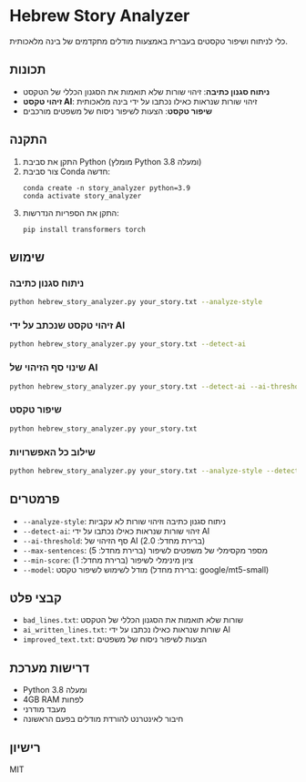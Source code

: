 # Hebrew Story Analyzer

כלי לניתוח ושיפור טקסטים בעברית באמצעות מודלים מתקדמים של בינה מלאכותית.

## תכונות

- **ניתוח סגנון כתיבה**: זיהוי שורות שלא תואמות את הסגנון הכללי של הטקסט
- **זיהוי טקסט AI**: זיהוי שורות שנראות כאילו נכתבו על ידי בינה מלאכותית
- **שיפור טקסט**: הצעות לשיפור ניסוח של משפטים מורכבים

## התקנה

1. התקן את סביבת Python (מומלץ Python 3.8 ומעלה)
2. צור סביבת Conda חדשה:
   ```
   conda create -n story_analyzer python=3.9
   conda activate story_analyzer
   ```
3. התקן את הספריות הנדרשות:
   ```
   pip install transformers torch
   ```

## שימוש

### ניתוח סגנון כתיבה

```bash
python hebrew_story_analyzer.py your_story.txt --analyze-style
```

### זיהוי טקסט שנכתב על ידי AI

```bash
python hebrew_story_analyzer.py your_story.txt --detect-ai
```

### שינוי סף הזיהוי של AI

```bash
python hebrew_story_analyzer.py your_story.txt --detect-ai --ai-threshold 1.5
```

### שיפור טקסט

```bash
python hebrew_story_analyzer.py your_story.txt
```

### שילוב כל האפשרויות

```bash
python hebrew_story_analyzer.py your_story.txt --analyze-style --detect-ai
```

## פרמטרים

- `--analyze-style`: ניתוח סגנון כתיבה וזיהוי שורות לא עקביות
- `--detect-ai`: זיהוי שורות שנראות כאילו נכתבו על ידי AI
- `--ai-threshold`: סף הזיהוי של AI (ברירת מחדל: 2.0)
- `--max-sentences`: מספר מקסימלי של משפטים לשיפור (ברירת מחדל: 5)
- `--min-score`: ציון מינימלי לשיפור (ברירת מחדל: 1)
- `--model`: מודל לשימוש לשיפור טקסט (ברירת מחדל: google/mt5-small)

## קבצי פלט

- `bad_lines.txt`: שורות שלא תואמות את הסגנון הכללי של הטקסט
- `ai_written_lines.txt`: שורות שנראות כאילו נכתבו על ידי AI
- `improved_text.txt`: הצעות לשיפור ניסוח של משפטים

## דרישות מערכת

- Python 3.8 ומעלה
- 4GB RAM לפחות
- מעבד מודרני
- חיבור לאינטרנט להורדת מודלים בפעם הראשונה

## רישיון

MIT